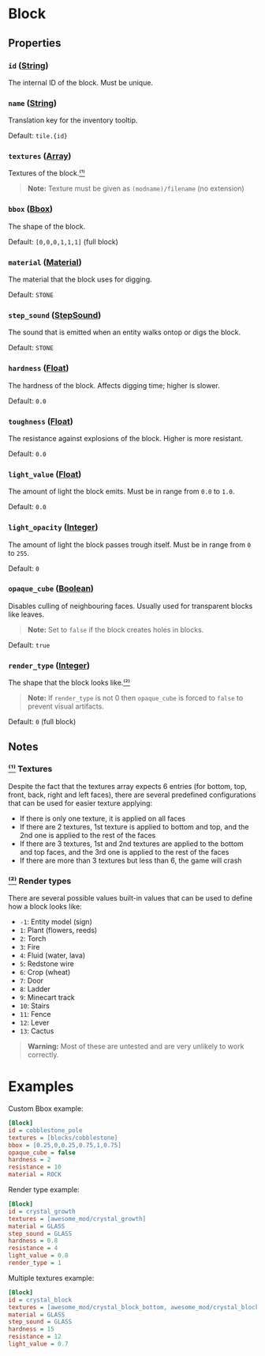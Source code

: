# Block

## Properties
### `id` ([String](../Types.html#String))
The internal ID of the block. 
Must be unique.

### `name` ([String](../Types.html#String))
Translation key for the inventory tooltip.

Default: `tile.{id}`

### `textures` ([Array](../Types.html#Array))
Textures of the block.[⁽¹⁾](#Textures)
> **Note:** Texture must be given as `(modname)/filename` (no extension)

### `bbox` ([Bbox](../Types.html#Bbox))
The shape of the block.

Default: `[0,0,0,1,1,1]` (full block)

### `material` ([Material](../Types.html#Material))
The material that the block uses for digging.

Default: `STONE`

### `step_sound` ([StepSound](../Types.html#StepSound))
The sound that is emitted when an entity walks ontop or digs the block.

Default: `STONE`

### `hardness` ([Float](../Types.html#Float))
The hardness of the block. 
Affects digging time; higher is slower.

Default: `0.0`

### `toughness` ([Float](../Types.html#Float))
The resistance against explosions of the block. 
Higher is more resistant.

Default: `0.0`

### `light_value` ([Float](../Types.html#Float))
The amount of light the block emits.
Must be in range from `0.0` to `1.0`.

Default: `0.0`

### `light_opacity` ([Integer](../Types.html#Integer))
The amount of light the block passes trough itself.
Must be in range from `0` to `255`.

Default: `0`

### `opaque_cube` ([Boolean](../Types.html#Boolean))
Disables culling of neighbouring faces.
Usually used for transparent blocks like leaves.
> **Note:** Set to `false` if the block creates holes in blocks.

Default: `true`

### `render_type` ([Integer](../Types.html#Integer))
The shape that the block looks like.[⁽²⁾](#Render%20Types)
> **Note:** If `render_type` is not 0 then `opaque_cube` is forced to `false` to prevent visual artifacts.

Default: `0` (full block)

## Notes
### [⁽¹⁾](#textures) Textures
Despite the fact that the textures array expects 6 entries (for bottom, top, front, back, right and left faces), there are several predefined configurations that can be used for easier texture applying:
- If there is only one texture, it is applied on all faces
- If there are 2 textures, 1st texture is applied to bottom and top, and the 2nd one is applied to the rest of the faces
- If there are 3 textures, 1st and 2nd textures are applied to the bottom and top faces, and the 3rd one is applied to the rest of the faces
- If there are more than 3 textures but less than 6, the game will crash

### [⁽²⁾](#render_type) Render types
There are several possible values built-in values that can be used to define how a block looks like: 
- `-1`: Entity model (sign)
- `1`: Plant (flowers, reeds)
- `2`: Torch
- `3`: Fire
- `4`: Fluid (water, lava)
- `5`: Redstone wire
- `6`: Crop (wheat)
- `7`: Door
- `8`: Ladder
- `9`: Minecart track
- `10`: Stairs
- `11`: Fence
- `12`: Lever
- `13`: Cactus
> **Warning:** Most of these are untested and are very unlikely to work correctly.

# Examples
Custom Bbox example:
```ini
[Block]
id = cobblestone_pole
textures = [blocks/cobblestone]
bbox = [0.25,0,0.25,0.75,1,0.75]
opaque_cube = false
hardness = 2
resistance = 10
material = ROCK
```
Render type example:
```ini
[Block]
id = crystal_growth
textures = [awesome_mod/crystal_growth]
material = GLASS
step_sound = GLASS
hardness = 0.8
resistance = 4
light_value = 0.8
render_type = 1
```
Multiple textures example:
```ini
[Block]
id = crystal_block
textures = [awesome_mod/crystal_block_bottom, awesome_mod/crystal_block_side, awesome_mod/crystal_block_top]
material = GLASS
step_sound = GLASS
hardness = 15
resistance = 12
light_value = 0.7
```